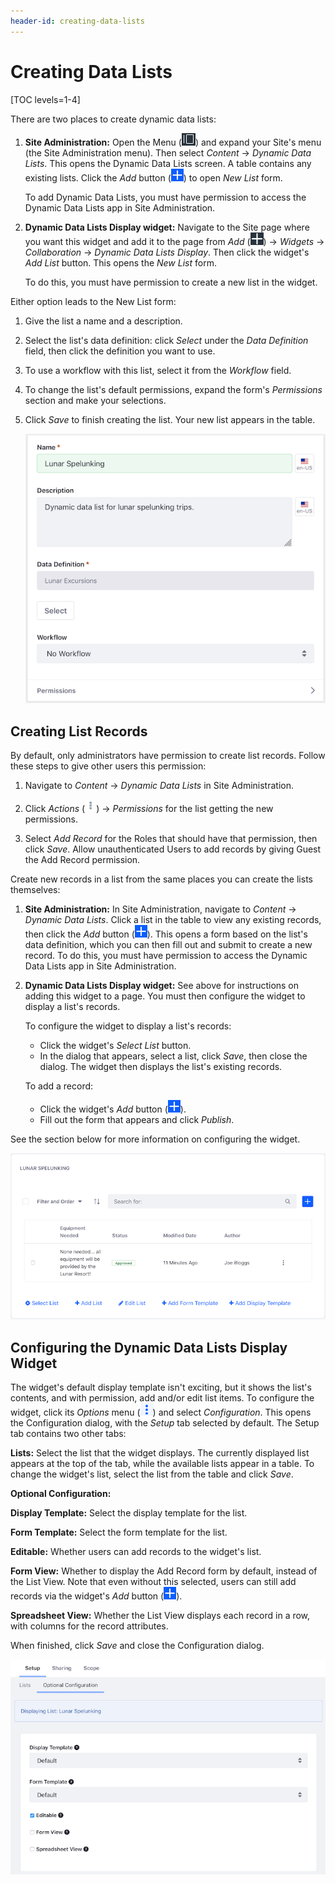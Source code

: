 ```yaml
---
header-id: creating-data-lists
---
```


# Creating Data Lists

[TOC levels=1-4]

There are two places to create dynamic data lists: 

1.  **Site Administration:** Open the Menu 
    (![Menu](../../../images/icon-menu.png)) 
    and expand your Site's menu (the Site Administration menu). Then select 
    *Content* &rarr; *Dynamic Data Lists*. This opens the Dynamic Data Lists 
    screen. A table contains any existing lists. Click the *Add* button 
    (![Add](../../../images/icon-add.png)) 
    to open *New List* form. 

    To add Dynamic Data Lists, you must have permission to access the Dynamic
    Data Lists app in Site Administration. 

2.  **Dynamic Data Lists Display widget:** Navigate to the Site page where you
    want this widget and add it to the page from *Add*
    (![Add](../../../images/icon-add-app.png)) &rarr; *Widgets* &rarr;
    *Collaboration* &rarr; *Dynamic Data Lists Display*. Then click the widget's
    *Add List* button. This opens the *New List* form. 

    To do this, you must have permission to create a new list in the widget. 

Either option leads to the New List form: 

1.  Give the list a name and a description. 

2.  Select the list's data definition: click *Select* under the *Data
    Definition* field, then click the definition you want to use. 

3.  To use a workflow with this list, select it from the *Workflow* field. 

4.  To change the list's default permissions, expand the form's *Permissions* 
    section and make your selections. 

5.  Click *Save* to finish creating the list. Your new list appears in the table. 

    ![Figure 1: The New List form.](../../../images/ddl-add-list.png)

## Creating List Records

By default, only administrators have permission to create list records. Follow 
these steps to give other users this permission: 

1.  Navigate to *Content* &rarr; *Dynamic Data Lists* in Site Administration. 

2.  Click *Actions* 
    (![Actions](../../../images/icon-actions.png)) &rarr; *Permissions* for the
    list getting the new permissions.

3.  Select *Add Record* for the Roles that should have that permission, then
    click *Save*. Allow unauthenticated Users to add records by giving Guest the
    Add Record permission.

Create new records in a list from the same places you can create the lists
themselves: 

1.  **Site Administration:** In Site Administration, navigate to *Content* 
    &rarr; *Dynamic Data Lists*. Click a list in the table to view any existing 
    records, then click the *Add* button 
    (![Add](../../../images/icon-add.png)). 
    This opens a form based on the list's data definition, which you can then 
    fill out and submit to create a new record. To do this, you must have 
    permission to access the Dynamic Data Lists app in Site Administration. 

2.  **Dynamic Data Lists Display widget:** See above for instructions on adding 
    this widget to a page. You must then configure the widget to display a 
    list's records. 

    To configure the widget to display a list's records: 

    -   Click the widget's *Select List* button. 
    -   In the dialog that appears, select a list, click *Save*, then close the 
        dialog. The widget then displays the list's existing records. 

    To add a record: 

    -   Click the widget's *Add* button 
        (![Add](../../../images/icon-add.png)). 
    -   Fill out the form that appears and click *Publish*. 

See the section below for more information on configuring the widget. 

![Figure 2: Dynamic Data Lists Display widget.](../../../images/ddl-widget.png)

## Configuring the Dynamic Data Lists Display Widget

The widget's default display template isn't exciting, but it shows the list's
contents, and with permission, add and/or edit list items. To configure the
widget, click its *Options* menu
(![Options](../../../images/icon-app-options.png)) and select *Configuration*.
This opens the Configuration dialog, with the *Setup* tab selected by default.
The Setup tab contains two other tabs: 

**Lists:** Select the list that the widget displays. The currently 
displayed list appears at the top of the tab, while the available lists 
appear in a table. To change the widget's list, select the list from the 
table and click *Save*. 

**Optional Configuration:** 

**Display Template:** Select the display template for the list.

**Form Template:** Select the form template for the list.

**Editable:** Whether users can add records to the widget's list. 

**Form View:** Whether to display the Add Record form by default, instead of
the List View. Note that even without this selected, users can still add
records via the widget's *Add* button
(![Add](../../../images/icon-add.png)). 

**Spreadsheet View:** Whether the List View displays each record in a row, with
columns for the record attributes. 

When finished, click *Save* and close the Configuration dialog. 

![Figure 3: The Dynamic Data Lists Display widget's optional configuration.](../../../images/ddl-widget-options.png)
